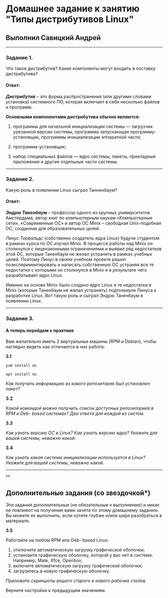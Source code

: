 # Домашнее задание к занятию "Типы дистрибутивов Linux"

## Выполнил Савицкий Андрей

---

### Задание 1.

Что такое дистрибутив? Какие компоненты могут входить в поставку дистрибутива?

#### Ответ:

 ***Дистрибутив*** – это форма распространения (или другими словами установка) системного ПО, которая включает в себя несколько файлов и программ. 

**Основными компонентами дистрибутива обычно являются:** 

1) программы для начальной инициализации системы — загрузчик урезанной версии системы, программа запускающая программу-установщик, программы инициализации аппаратной части;  

2) программа-установщик;   

3) набор специальных файлов — ядро системы, пакеты, прикладные приложения и другие отдельные части системы.

---

### Задание 2.

Какую роль в появлении Linux сыграл Танненбаум?

#### Ответ:

 ***Эндрю Таненбаум*** – профессор одного из крупных университетов Амстердама, автор книг по компьютерным наукам «Компьютерные сети», «Современные ОС» и автор ОС Minix – свободная Unix-подобная ОС, созданная для образовательных целей.  

 *Линус Торвальдс* (собственно создатель ядра Linux) будучи студентом в рамках курса по ОС изучал Minix. В процессе работы над Minix он столкнулся с лицензионными ограничениями и выявил ряд недостатков этой ОС, которые Таненбаум не желал устранять в рамках учебных целей. Поэтому Линус в своем учебном проекте решил поэкспериментировать и написать собственную ОС устраняя все те недостатки с которыми он столкнулся в Minix и в результате чего разрабатывает ядро Linux. 

 Именно на основе Minix было создано ядро Linux и те недостатки в Minix (которые Таненбаум не желал устранять) подтолкнули Линуса к разработке Linux. Вот такую роль и сыграл Эндрю Таненбаум в появлении Linux. 

---

### Задание 3.


#### А теперь перейдем к практике

Вам желательно иметь 2 виртуальные машины (RPM и Debian), чтобы наглядно видеть как отличается в них работа:

**3.1**

`yum install mc`

`apt install mc`

*Как получить информацию из какого репозитория был установлен пакет?*

**3.2**

*Какой командой можно получить список доступных репозиториев в RPM и Deb- based системах? Два ответа для каждой из систем.*

**3.3**

*Как узнать версию ОС в Linux? Как узнать версию ядра? Укажите для вашей системы, неважно какой.*

**3.4**

*Как узнать какая система инициализации используется в Linux? Укажите для вашей системы, неважно какой.*

---

**

## Дополнительные задания (со звездочкой*)
Эти задания дополнительные (не обязательные к выполнению) и никак не повлияют на получение вами зачета по этому домашнему заданию. Вы можете их выполнить, если хотите глубже и/или шире разобраться в материале.

**3.5**

Работайте на любом RPM или Deb- based Linux:

1) отключите автоматическую загрузку графической оболочки;
2) установите графическую оболочку, которой у вас нет в системе. Например, Mate, Xfce, Openbox;
3) включите автоматическую загрузку графической оболочки;
4) загрузитесь в новую графическую оболочку.

*Приложите скриншоты вашего старого и нового рабочих столов.*

Верните настройки к предыдущим значениям.
